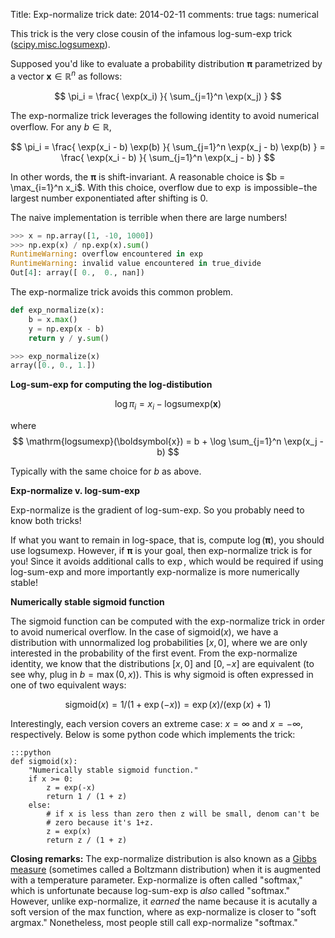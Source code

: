 Title: Exp-normalize trick
date: 2014-02-11
comments: true
tags: numerical

This trick is the very close cousin of the infamous log-sum-exp trick
([scipy.misc.logsumexp](http://docs.scipy.org/doc/scipy/reference/generated/scipy.misc.logsumexp.html)).

Supposed you'd like to evaluate a probability distribution $\boldsymbol{\pi}$
parametrized by a vector $\boldsymbol{x} \in \mathbb{R}^n$ as follows:

$$
\pi_i = \frac{ \exp(x_i) }{ \sum_{j=1}^n \exp(x_j) }
$$

The exp-normalize trick leverages the following identity to avoid numerical
overflow. For any $b \in \mathbb{R}$,

$$
\pi_i
= \frac{ \exp(x_i - b) \exp(b) }{ \sum_{j=1}^n \exp(x_j - b) \exp(b) }
= \frac{ \exp(x_i - b) }{ \sum_{j=1}^n \exp(x_j - b) }
$$

In other words, the $\boldsymbol{\pi}$ is shift-invariant. A reasonable choice
is $b = \max_{i=1}^n x_i$. With this choice, overflow due to $\exp$ is
impossible$-$the largest number exponentiated after shifting is $0$.


The naive implementation is terrible when there are large numbers!
```python
>>> x = np.array([1, -10, 1000])
>>> np.exp(x) / np.exp(x).sum()
RuntimeWarning: overflow encountered in exp
RuntimeWarning: invalid value encountered in true_divide
Out[4]: array([ 0.,  0., nan])
```

The exp-normalize trick avoids this common problem.
```python
def exp_normalize(x):
    b = x.max()
    y = np.exp(x - b)
    return y / y.sum()

>>> exp_normalize(x)
array([0., 0., 1.])
```

**Log-sum-exp for computing the log-distibution**

$$
\log \pi_i = x_i - \mathrm{logsumexp}(\boldsymbol{x})
$$

where
$$
\mathrm{logsumexp}(\boldsymbol{x}) = b + \log \sum_{j=1}^n \exp(x_j - b)
$$

Typically with the same choice for $b$ as above.


**Exp-normalize v. log-sum-exp**

Exp-normalize is the gradient of log-sum-exp. So you probably need to know both
tricks!

If what you want to remain in log-space, that is, compute
$\log(\boldsymbol{\pi})$, you should use logsumexp. However, if
$\boldsymbol{\pi}$ is your goal, then exp-normalize trick is for you! Since it
avoids additional calls to $\exp$, which would be required if using log-sum-exp
and more importantly exp-normalize is more numerically stable!


**Numerically stable sigmoid function**

The sigmoid function can be computed with the exp-normalize trick in order to
avoid numerical overflow. In the case of $\text{sigmoid}(x)$, we have a
distribution with unnormalized log probabilities $[x,0]$, where we are only
interested in the probability of the first event. From the exp-normalize
identity, we know that the distributions $[x,0]$ and $[0,-x]$ are equivalent (to
see why, plug in $b=\max(0,x)$). This is why sigmoid is often expressed in one
of two equivalent ways:

$$
\text{sigmoid}(x) = 1/(1+\exp(-x)) = \exp(x) / (\exp(x) + 1)
$$

Interestingly, each version covers an extreme case: $x=\infty$ and $x=-\infty$,
respectively. Below is some python code which implements the trick:

    :::python
    def sigmoid(x):
        "Numerically stable sigmoid function."
        if x >= 0:
            z = exp(-x)
            return 1 / (1 + z)
        else:
            # if x is less than zero then z will be small, denom can't be
            # zero because it's 1+z.
            z = exp(x)
            return z / (1 + z)

**Closing remarks:** The exp-normalize distribution is also known as a
[Gibbs measure](https://en.wikipedia.org/wiki/Gibbs_measure) (sometimes called a
Boltzmann distribution) when it is augmented with a temperature
parameter. Exp-normalize is often called "softmax," which is unfortunate because
log-sum-exp is *also* called "softmax." However, unlike exp-normalize, it
*earned* the name because it is acutally a soft version of the max function,
where as exp-normalize is closer to "soft argmax."  Nonetheless, most people
still call exp-normalize "softmax."
